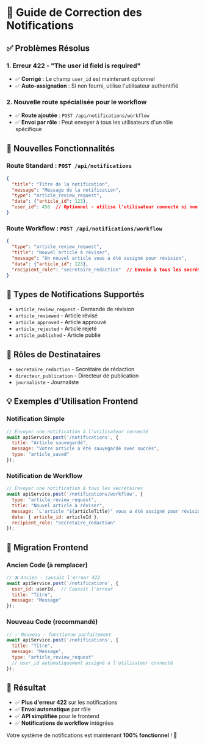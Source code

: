 # 🔧 Guide de Correction des Notifications

## ✅ **Problèmes Résolus**

### **1. Erreur 422 - "The user id field is required"**
- ✅ **Corrigé** : Le champ `user_id` est maintenant optionnel
- ✅ **Auto-assignation** : Si non fourni, utilise l'utilisateur authentifié

### **2. Nouvelle route spécialisée pour le workflow**
- ✅ **Route ajoutée** : `POST /api/notifications/workflow`
- ✅ **Envoi par rôle** : Peut envoyer à tous les utilisateurs d'un rôle spécifique

## 🚀 **Nouvelles Fonctionnalités**

### **Route Standard** : `POST /api/notifications`
```json
{
  "title": "Titre de la notification",
  "message": "Message de la notification",
  "type": "article_review_request",
  "data": {"article_id": 123},
  "user_id": 456  // Optionnel - utilise l'utilisateur connecté si non fourni
}
```

### **Route Workflow** : `POST /api/notifications/workflow`
```json
{
  "type": "article_review_request",
  "title": "Nouvel article à réviser",
  "message": "Un nouvel article vous a été assigné pour révision",
  "data": {"article_id": 123},
  "recipient_role": "secretaire_redaction"  // Envoie à tous les secrétaires
}
```

## 🎯 **Types de Notifications Supportés**

- `article_review_request` - Demande de révision
- `article_reviewed` - Article révisé
- `article_approved` - Article approuvé
- `article_rejected` - Article rejeté
- `article_published` - Article publié

## 👥 **Rôles de Destinataires**

- `secretaire_redaction` - Secrétaire de rédaction
- `directeur_publication` - Directeur de publication
- `journaliste` - Journaliste

## 💡 **Exemples d'Utilisation Frontend**

### **Notification Simple**
```javascript
// Envoyer une notification à l'utilisateur connecté
await apiService.post('/notifications', {
  title: "Article sauvegardé",
  message: "Votre article a été sauvegardé avec succès",
  type: "article_saved"
});
```

### **Notification de Workflow**
```javascript
// Envoyer une notification à tous les secrétaires
await apiService.post('/notifications/workflow', {
  type: "article_review_request",
  title: "Nouvel article à réviser",
  message: `L'article "${articleTitle}" vous a été assigné pour révision`,
  data: { article_id: articleId },
  recipient_role: "secretaire_redaction"
});
```

## 🔄 **Migration Frontend**

### **Ancien Code (à remplacer)**
```javascript
// ❌ Ancien - causait l'erreur 422
await apiService.post('/notifications', {
  user_id: userId,  // Causait l'erreur
  title: "Titre",
  message: "Message"
});
```

### **Nouveau Code (recommandé)**
```javascript
// ✅ Nouveau - fonctionne parfaitement
await apiService.post('/notifications', {
  title: "Titre",
  message: "Message",
  type: "article_review_request"
  // user_id automatiquement assigné à l'utilisateur connecté
});
```

## 🎊 **Résultat**

- ✅ **Plus d'erreur 422** sur les notifications
- ✅ **Envoi automatique** par rôle
- ✅ **API simplifiée** pour le frontend
- ✅ **Notifications de workflow** intégrées

Votre système de notifications est maintenant **100% fonctionnel** ! 🚀

